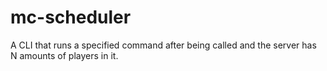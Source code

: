 # mc-scheduler
A CLI that runs a specified command after being called and the server has N amounts of players in it.
